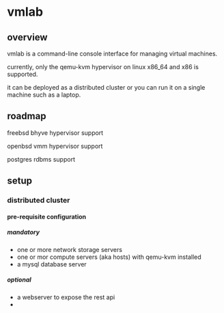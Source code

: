 # vmlab

## overview
vmlab is a command-line console interface for managing virtual machines.

currently, only the qemu-kvm hypervisor on linux x86_64 and x86 is supported.

it can be deployed as a distributed cluster or you can run it on a single machine such as a laptop.

## roadmap
freebsd bhyve hypervisor support

openbsd vmm hypervisor support

postgres rdbms support

## setup
### distributed cluster

#### pre-requisite configuration
##### mandatory
- one or more network storage servers
- one or mor compute servers (aka hosts) with qemu-kvm installed
- a mysql database server
##### optional
- a webserver to expose the rest api
- 
